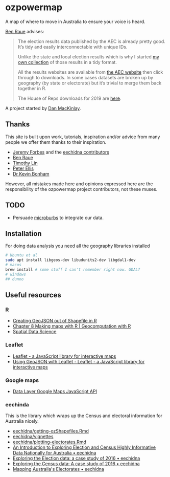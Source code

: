 # ozpowermap

A map of where to move in Australia to ensure your voice is heard.

[Ben Raue](https://www.tallyroom.com.au/) advises:

>The election results data published by the AEC is already pretty good.
>It’s tidy and easily interconnectable with unique IDs.
>
>Unlike the state and local election results which is why I started [my own collection](https://www.tallyroom.com.au/data) of those results in a tidy format.
>
>All the results websites are available from [the AEC website](https://results.aec.gov.au/) then click through to downloads.
>In some cases datasets are broken up by geography (by state or electorate) but it’s trivial to merge them back together in R.
>
>The House of Reps downloads for 2019 are [here](https://results.aec.gov.au/24310/Website/HouseDownloadsMenu-24310-Csv.htm).

A project started by [Dan MacKinlay](https://danmackinlay.name).

## Thanks

This site is built upon work, tutorials, inspiration and/or advice from many people we offer them thanks to their inspiration.

* [Jeremy Forbes](https://github.com/jforbes14/) and the [eechidna contributors](https://github.com/jforbes14/eechidna/graphs/contributors)
* [Ben Raue](https://www.tallyroom.com.au/) 
* [Timothy Lin](https://www.timlrx.com/blog/using-leaflet-in-r-tutorial)
* [Peter Ellis](http://freerangestats.info/)
* [Dr Kevin Bonham](https://kevinbonham.blogspot.com/)

However, all mistakes made here and opinions expressed here are the responsibility of the ozpowermap project contributors, not these muses.

## TODO

* Persuade [microburbs](https://www.microburbs.com.au/) to integrate our data.

## Installation

For doing data analysis you need all the geography libraries installed

```bash
# Ubuntu et al
sudo apt install libgeos-dev libudunits2-dev libgdal1-dev
# macos
brew install # some stuff I can't remember right now. GDAL?
# windows 
## dunno
```

## Useful resources

### R

* [Creating GeoJSON out of Shapefile in R](https://blog.exploratory.io/creating-geojson-out-of-shapefile-in-r-40bc0005857d)
* [Chapter 8 Making maps with R | Geocomputation with R](https://geocompr.robinlovelace.net/adv-map.html)
* [Spatial Data Science](https://keen-swartz-3146c4.netlify.app/)

### Leaflet

* [Leaflet - a JavaScript library for interactive maps](https://leafletjs.com/index.html)
* [Using GeoJSON with Leaflet - Leaflet - a JavaScript library for interactive maps](https://leafletjs.com/examples/geojson/)

### Google maps

* [Data Layer Google Maps JavaScript API](https://developers.google.com/maps/documentation/javascript/datalayer#style_geojson_data)

### eechinda

This is the library which wraps up the Census and electoral information for Australia nicely.

* [eechidna/getting-ozShapefiles.Rmd](https://github.com/jforbes14/eechidna/blob/master/vignettes/getting-ozShapefiles.Rmd)
* [eechidna/vignettes](https://github.com/jforbes14/eechidna/tree/master/vignettes)
* [eechidna/plotting-electorates.Rmd](https://github.com/jforbes14/eechidna/blob/master/vignettes/plotting-electorates.Rmd)
* [An Introduction to Exploring Election and Census Highly Informative Data Nationally for Australia • eechidna](https://jforbes14.github.io/eechidna/articles/eechidna-intro.html)
* [Exploring the Election data: a case study of 2016 • eechidna](https://jforbes14.github.io/eechidna/articles/exploring-election-data.html)
* [Exploring the Census data: A case study of 2016 • eechidna](https://jforbes14.github.io/eechidna/articles/exploring-census-data.html)
* [Mapping Australia's Electorates • eechidna](https://jforbes14.github.io/eechidna/articles/plotting-electorates.html)

